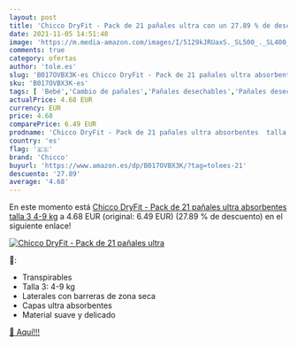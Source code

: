 ```yaml
---
layout: post
title: 'Chicco DryFit - Pack de 21 pañales ultra con un 27.89 % de descuento'
date: 2021-11-05 14:51:48
image: 'https://m.media-amazon.com/images/I/5129kJRUaxS._SL500_._SL400_.jpg'
comments: true
category: ofertas
author: 'tole.es'
slug: 'B017OVBX3K-es Chicco DryFit - Pack de 21 pañales ultra absorbentes talla...'
sku: 'B017OVBX3K-es'
tags: [ 'Bebé','Cambio de pañales','Pañales desechables','Pañales desechables para bebés','Pañales para bebé','chicco','pañales', ]
actualPrice: 4.68 EUR
currency: EUR
price: 4.68
comparePrice: 6.49 EUR
prodname: 'Chicco DryFit - Pack de 21 pañales ultra absorbentes  talla 3  4-9 kg'
country: 'es'
flag: '🇪🇸'
brand: 'Chicco'
buyurl: 'https://www.amazon.es/dp/B017OVBX3K/?tag=tolees-21'
descuento: '27.89'
average: '4.68'
---
```


En este momento está [Chicco DryFit - Pack de 21 pañales ultra absorbentes  talla 3  4-9 kg](https://www.amazon.es/dp/B017OVBX3K/?tag=tolees-21) a 4.68 EUR (original: 6.49 EUR) (27.89 %  de descuento) en el siguiente enlace!

[![Chicco DryFit - Pack de 21 pañales ultra](https://m.media-amazon.com/images/I/5129kJRUaxS._SL500_._SL400_.jpg)](https://www.amazon.es/dp/B017OVBX3K/?tag=tolees-21)

🔎:

- Transpirables
- Talla 3: 4-9 kg
- Laterales con barreras de zona seca
- Capas ultra absorbentes
- Material suave y delicado

[🛒 Aquí!!!](https://www.amazon.es/dp/B017OVBX3K/?tag=tolees-21)
